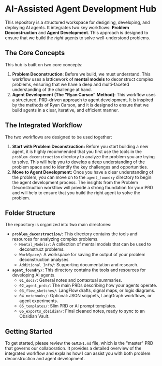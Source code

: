 # AI-Assisted Agent Development Hub

This repository is a structured workspace for designing, developing, and deploying AI agents. It integrates two key workflows: **Problem Deconstruction** and **Agent Development**. This approach is designed to ensure that we build the *right* agents to solve well-understood problems.

## The Core Concepts

This hub is built on two core concepts:

1.  **Problem Deconstruction:** Before we build, we must understand. This workflow uses a latticework of **mental models** to deconstruct complex problems, ensuring that we have a deep and multi-faceted understanding of the challenge at hand.
2.  **Agent Development (The "Ryan Carson" Method):** This workflow uses a structured, PRD-driven approach to agent development. It is inspired by the methods of Ryan Carson, and it is designed to ensure that we build agents in a clear, iterative, and efficient manner.

## The Integrated Workflow

The two workflows are designed to be used together:

1.  **Start with Problem Deconstruction:** Before you start building a new agent, it is highly recommended that you first use the tools in the `problem_deconstruction` directory to analyze the problem you are trying to solve. This will help you to develop a deep understanding of the problem space and to identify the key challenges and opportunities.
2.  **Move to Agent Development:** Once you have a clear understanding of the problem, you can move on to the `agent_foundry` directory to begin the agent development process. The insights from the Problem Deconstruction workflow will provide a strong foundation for your PRD and will help to ensure that you build the right agent to solve the problem.

## Folder Structure

The repository is organized into two main directories:

*   **`problem_deconstruction/`**: This directory contains the tools and resources for analyzing complex problems.
    *   `Mental_Models/`: A collection of mental models that can be used to deconstruct problems.
    *   `WorkSpace/`: A workspace for saving the output of your problem deconstruction analyses.
    *   `Additional_Info/`: Supporting documentation and research.
*   **`agent_foundry/`**: This directory contains the tools and resources for developing AI agents.
    *   `01_docs/`: General notes and contextual summaries.
    *   `02_agent_prds/`: The main PRDs describing how your agents operate.
    *   `03_flow_sketches/`: LangFlow drafts, signal maps, or logic diagrams.
    *   `04_notebooks/`: Optional: JSON snippets, LangGraph workflows, or agent experiments.
    *   `05_templates/`: Slim PRD or AI prompt templates.
    *   `06_exports_obsidian/`: Final cleaned notes, ready to sync to an Obsidian Vault.

## Getting Started

To get started, please review the `GEMINI.md` file, which is the "master" PRD that governs our collaboration. It provides a detailed overview of the integrated workflow and explains how I can assist you with both problem deconstruction and agent development.
